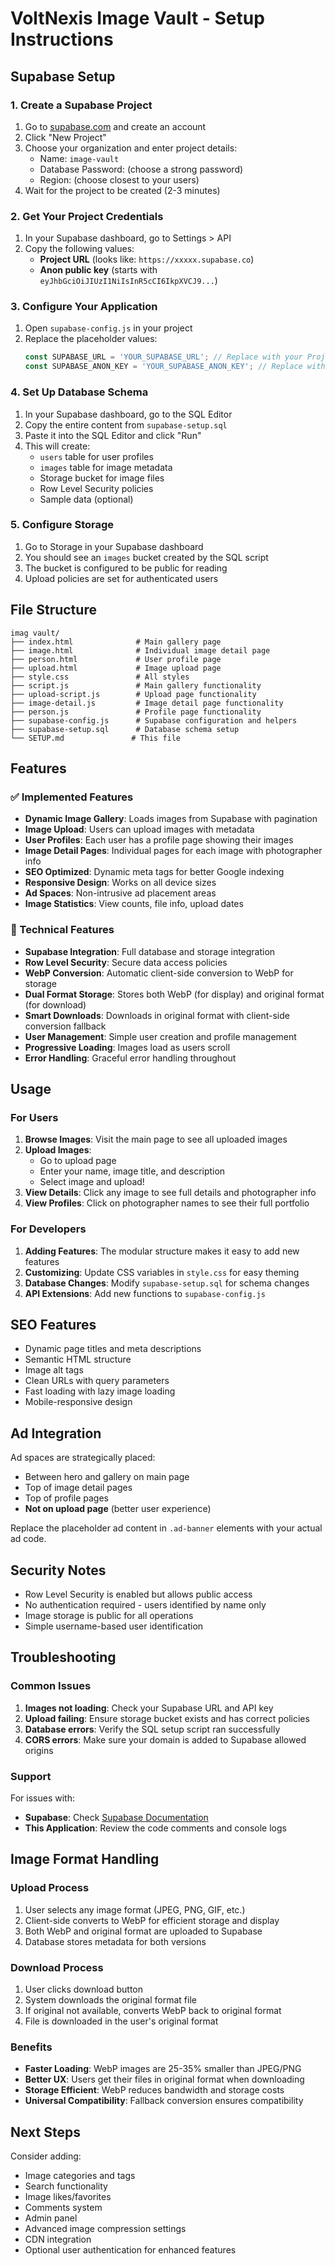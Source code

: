 # VoltNexis Image Vault - Setup Instructions

## Supabase Setup

### 1. Create a Supabase Project

1. Go to [supabase.com](https://supabase.com) and create an account
2. Click "New Project"
3. Choose your organization and enter project details:
   - Name: `image-vault`
   - Database Password: (choose a strong password)
   - Region: (choose closest to your users)
4. Wait for the project to be created (2-3 minutes)

### 2. Get Your Project Credentials

1. In your Supabase dashboard, go to Settings > API
2. Copy the following values:
   - **Project URL** (looks like: `https://xxxxx.supabase.co`)
   - **Anon public key** (starts with `eyJhbGciOiJIUzI1NiIsInR5cCI6IkpXVCJ9...`)

### 3. Configure Your Application

1. Open `supabase-config.js` in your project
2. Replace the placeholder values:
   ```javascript
   const SUPABASE_URL = 'YOUR_SUPABASE_URL'; // Replace with your Project URL
   const SUPABASE_ANON_KEY = 'YOUR_SUPABASE_ANON_KEY'; // Replace with your Anon key
   ```

### 4. Set Up Database Schema

1. In your Supabase dashboard, go to the SQL Editor
2. Copy the entire content from `supabase-setup.sql`
3. Paste it into the SQL Editor and click "Run"
4. This will create:
   - `users` table for user profiles
   - `images` table for image metadata
   - Storage bucket for image files
   - Row Level Security policies
   - Sample data (optional)

### 5. Configure Storage

1. Go to Storage in your Supabase dashboard
2. You should see an `images` bucket created by the SQL script
3. The bucket is configured to be public for reading
4. Upload policies are set for authenticated users

## File Structure

```
imag vault/
├── index.html              # Main gallery page
├── image.html              # Individual image detail page
├── person.html             # User profile page
├── upload.html             # Image upload page
├── style.css               # All styles
├── script.js               # Main gallery functionality
├── upload-script.js        # Upload page functionality
├── image-detail.js         # Image detail page functionality
├── person.js               # Profile page functionality
├── supabase-config.js      # Supabase configuration and helpers
├── supabase-setup.sql      # Database schema setup
└── SETUP.md               # This file
```

## Features

### ✅ Implemented Features

- **Dynamic Image Gallery**: Loads images from Supabase with pagination
- **Image Upload**: Users can upload images with metadata
- **User Profiles**: Each user has a profile page showing their images
- **Image Detail Pages**: Individual pages for each image with photographer info
- **SEO Optimized**: Dynamic meta tags for better Google indexing
- **Responsive Design**: Works on all device sizes
- **Ad Spaces**: Non-intrusive ad placement areas
- **Image Statistics**: View counts, file info, upload dates

### 🔧 Technical Features

- **Supabase Integration**: Full database and storage integration
- **Row Level Security**: Secure data access policies
- **WebP Conversion**: Automatic client-side conversion to WebP for storage
- **Dual Format Storage**: Stores both WebP (for display) and original format (for download)
- **Smart Downloads**: Downloads in original format with client-side conversion fallback
- **User Management**: Simple user creation and profile management
- **Progressive Loading**: Images load as users scroll
- **Error Handling**: Graceful error handling throughout

## Usage

### For Users

1. **Browse Images**: Visit the main page to see all uploaded images
2. **Upload Images**: 
   - Go to upload page
   - Enter your name, image title, and description
   - Select image and upload!
3. **View Details**: Click any image to see full details and photographer info
4. **View Profiles**: Click on photographer names to see their full portfolio

### For Developers

1. **Adding Features**: The modular structure makes it easy to add new features
2. **Customizing**: Update CSS variables in `style.css` for easy theming
3. **Database Changes**: Modify `supabase-setup.sql` for schema changes
4. **API Extensions**: Add new functions to `supabase-config.js`

## SEO Features

- Dynamic page titles and meta descriptions
- Semantic HTML structure
- Image alt tags
- Clean URLs with query parameters
- Fast loading with lazy image loading
- Mobile-responsive design

## Ad Integration

Ad spaces are strategically placed:
- Between hero and gallery on main page
- Top of image detail pages
- Top of profile pages
- **Not on upload page** (better user experience)

Replace the placeholder ad content in `.ad-banner` elements with your actual ad code.

## Security Notes

- Row Level Security is enabled but allows public access
- No authentication required - users identified by name only
- Image storage is public for all operations
- Simple username-based user identification

## Troubleshooting

### Common Issues

1. **Images not loading**: Check your Supabase URL and API key
2. **Upload failing**: Ensure storage bucket exists and has correct policies
3. **Database errors**: Verify the SQL setup script ran successfully
4. **CORS errors**: Make sure your domain is added to Supabase allowed origins

### Support

For issues with:
- **Supabase**: Check [Supabase Documentation](https://supabase.com/docs)
- **This Application**: Review the code comments and console logs

## Image Format Handling

### Upload Process
1. User selects any image format (JPEG, PNG, GIF, etc.)
2. Client-side converts to WebP for efficient storage and display
3. Both WebP and original format are uploaded to Supabase
4. Database stores metadata for both versions

### Download Process
1. User clicks download button
2. System downloads the original format file
3. If original not available, converts WebP back to original format
4. File is downloaded in the user's original format

### Benefits
- **Faster Loading**: WebP images are 25-35% smaller than JPEG/PNG
- **Better UX**: Users get their files in original format when downloading
- **Storage Efficient**: WebP reduces bandwidth and storage costs
- **Universal Compatibility**: Fallback conversion ensures compatibility

## Next Steps

Consider adding:
- Image categories and tags
- Search functionality
- Image likes/favorites
- Comments system
- Admin panel
- Advanced image compression settings
- CDN integration
- Optional user authentication for enhanced features